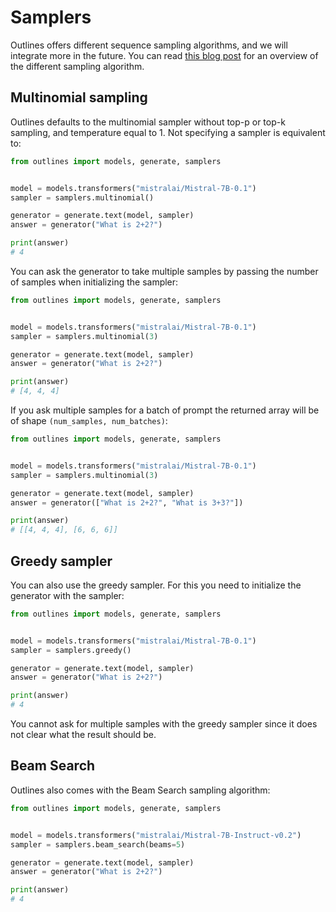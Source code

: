 # Samplers

Outlines offers different sequence sampling algorithms, and we will integrate more in the future. You can read [this blog post](https://huggingface.co/blog/how-to-generate) for an overview of the different sampling algorithm.

## Multinomial sampling

Outlines defaults to the multinomial sampler without top-p or top-k sampling, and temperature equal to 1. Not specifying a sampler is equivalent to:

```python
from outlines import models, generate, samplers


model = models.transformers("mistralai/Mistral-7B-0.1")
sampler = samplers.multinomial()

generator = generate.text(model, sampler)
answer = generator("What is 2+2?")

print(answer)
# 4
```

You can ask the generator to take multiple samples by passing the number of samples when initializing the sampler:

```python
from outlines import models, generate, samplers


model = models.transformers("mistralai/Mistral-7B-0.1")
sampler = samplers.multinomial(3)

generator = generate.text(model, sampler)
answer = generator("What is 2+2?")

print(answer)
# [4, 4, 4]
```

If you ask multiple samples for a batch of prompt the returned array will be of shape `(num_samples, num_batches)`:

```python
from outlines import models, generate, samplers


model = models.transformers("mistralai/Mistral-7B-0.1")
sampler = samplers.multinomial(3)

generator = generate.text(model, sampler)
answer = generator(["What is 2+2?", "What is 3+3?"])

print(answer)
# [[4, 4, 4], [6, 6, 6]]
```


## Greedy sampler

You can also use the greedy sampler. For this you need to initialize the generator with the sampler:


```python
from outlines import models, generate, samplers


model = models.transformers("mistralai/Mistral-7B-0.1")
sampler = samplers.greedy()

generator = generate.text(model, sampler)
answer = generator("What is 2+2?")

print(answer)
# 4
```

You cannot ask for multiple samples with the greedy sampler since it does not clear what the result should be.


## Beam Search

Outlines also comes with the Beam Search sampling algorithm:

```python
from outlines import models, generate, samplers


model = models.transformers("mistralai/Mistral-7B-Instruct-v0.2")
sampler = samplers.beam_search(beams=5)

generator = generate.text(model, sampler)
answer = generator("What is 2+2?")

print(answer)
# 4
```
